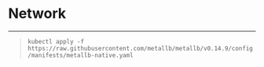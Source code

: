 # Network <WIP>
___



>
> `kubectl apply -f https://raw.githubusercontent.com/metallb/metallb/v0.14.9/config/manifests/metallb-native.yaml`
> 
> 
<br>

